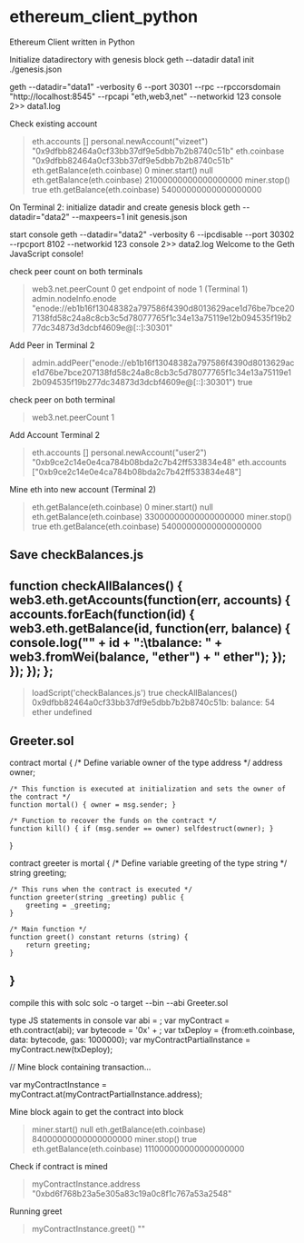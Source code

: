 # ethereum_client_python
Ethereum Client written in Python

Initialize datadirectory with genesis block
geth --datadir data1 init ./genesis.json 

geth --datadir="data1" -verbosity 6 --port 30301 --rpc --rpccorsdomain "http://localhost:8545" --rpcapi "eth,web3,net" --networkid 123 console 2>> data1.log

Check existing account
> eth.accounts
[]
> personal.newAccount("vizeet")
"0x9dfbb82464a0cf33bb37df9e5dbb7b2b8740c51b"
> eth.coinbase
"0x9dfbb82464a0cf33bb37df9e5dbb7b2b8740c51b"
> eth.getBalance(eth.coinbase)
0
> miner.start()
null
> eth.getBalance(eth.coinbase)
21000000000000000000
> miner.stop()
true
> eth.getBalance(eth.coinbase)
54000000000000000000

On Terminal 2: initialize datadir and create genesis block
geth --datadir="data2" --maxpeers=1 init genesis.json

start console
geth --datadir="data2" -verbosity 6 --ipcdisable --port 30302 --rpcport 8102 --networkid 123 console 2>> data2.log
Welcome to the Geth JavaScript console!

check peer count on both terminals
> web3.net.peerCount
0
get endpoint of node 1 (Terminal 1)
> admin.nodeInfo.enode
"enode://eb1b16f13048382a797586f4390d8013629ace1d76be7bce207138fd58c24a8c8cb3c5d78077765f1c34e13a75119e12b094535f19b277dc34873d3dcbf4609e@[::]:30301"

Add Peer in Terminal 2
> admin.addPeer("enode://eb1b16f13048382a797586f4390d8013629ace1d76be7bce207138fd58c24a8c8cb3c5d78077765f1c34e13a75119e12b094535f19b277dc34873d3dcbf4609e@[::]:30301")
true

check peer on both terminal 
> web3.net.peerCount
1

Add Account Terminal 2
> eth.accounts
[]
> personal.newAccount("user2")
"0xb9ce2c14e0e4ca784b08bda2c7b42ff533834e48"
> eth.accounts
["0xb9ce2c14e0e4ca784b08bda2c7b42ff533834e48"]

Mine eth into new account (Terminal 2)
> eth.getBalance(eth.coinbase)
0
>  miner.start()
null
> eth.getBalance(eth.coinbase)
33000000000000000000
> miner.stop()
true
> eth.getBalance(eth.coinbase)
54000000000000000000

Save checkBalances.js
----------
function checkAllBalances() {
  web3.eth.getAccounts(function(err, accounts) {
   accounts.forEach(function(id) {
    web3.eth.getBalance(id, function(err, balance) {
     console.log("" + id + ":\tbalance: " + web3.fromWei(balance, "ether") + " ether");
   });
  });
 });
};
----------
> loadScript('checkBalances.js')
true
> checkAllBalances()
0x9dfbb82464a0cf33bb37df9e5dbb7b2b8740c51b:	balance: 54 ether
undefined

Greeter.sol
------------------
contract mortal {
    /* Define variable owner of the type address */
    address owner;

    /* This function is executed at initialization and sets the owner of the contract */
    function mortal() { owner = msg.sender; }

    /* Function to recover the funds on the contract */
    function kill() { if (msg.sender == owner) selfdestruct(owner); }
}

contract greeter is mortal {
    /* Define variable greeting of the type string */
    string greeting;

    /* This runs when the contract is executed */
    function greeter(string _greeting) public {
        greeting = _greeting;
    }

    /* Main function */
    function greet() constant returns (string) {
        return greeting;
    }
}
----------------

compile this with solc 
solc -o target --bin --abi Greeter.sol

type JS statements in console
var abi = <abi from solc>;
 var myContract = eth.contract(abi); 
 var bytecode = '0x' + <bytecode from solc>;
 var txDeploy = {from:eth.coinbase, data: bytecode, gas: 1000000}; 
 var myContractPartialInstance = myContract.new(txDeploy); 

 // Mine block containing transaction...

 var myContractInstance = myContract.at(myContractPartialInstance.address);
 
 Mine block again to get the contract into block
 > miner.start()
null
> eth.getBalance(eth.coinbase)
84000000000000000000
> miner.stop()
true
> eth.getBalance(eth.coinbase)
111000000000000000000

Check if contract is mined
> myContractInstance.address
"0xbd6f768b23a5e305a83c19a0c8f1c767a53a2548"

Running greet
> myContractInstance.greet()
""
